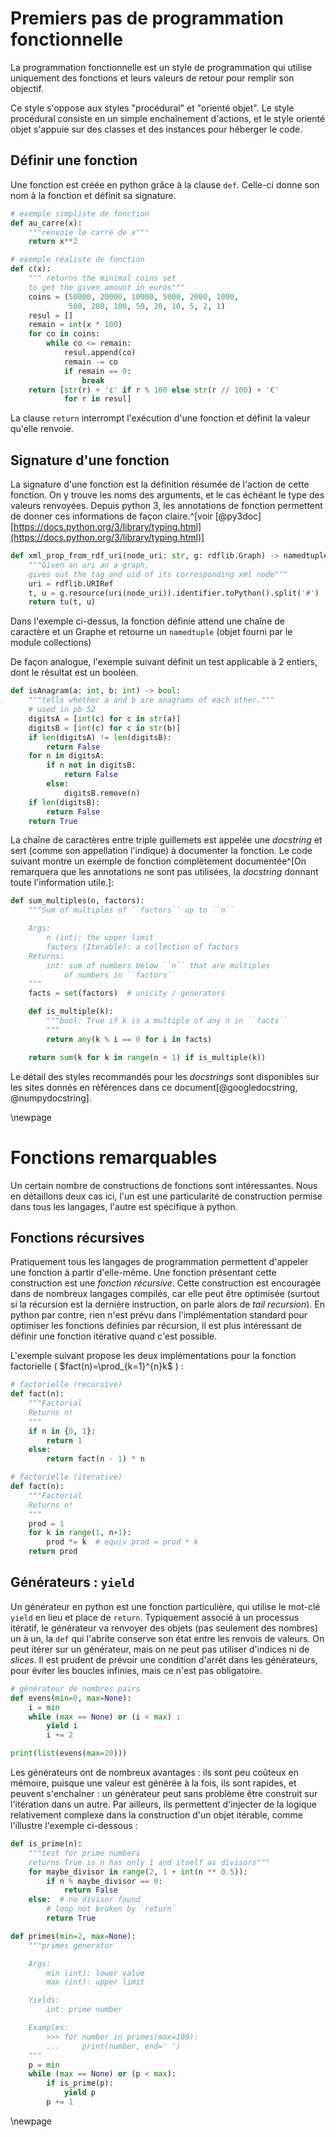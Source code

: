 Premiers pas de programmation fonctionnelle
===========================================

La programmation fonctionnelle est un style de programmation qui utilise uniquement des fonctions et leurs valeurs de retour pour remplir son objectif.

Ce style s'oppose aux styles "procédural" et "orienté objet". Le style procédural consiste en un simple enchaînement d'actions, et le style orienté objet s'appuie sur des classes et des instances pour héberger le code.

Définir une fonction
-----------------------

Une fonction est créée en python grâce à la clause ``def``. Celle-ci donne son nom à la fonction et définit sa signature.

``` python
# exemple simpliste de fonction
def au_carre(x):
    """renvoie le carré de x"""
    return x**2
```

``` python
# exemple réaliste de fonction
def c(x):
    """ returns the minimal coins set
    to get the given amount in euros"""
    coins = (50000, 20000, 10000, 5000, 2000, 1000,
             500, 200, 100, 50, 20, 10, 5, 2, 1)
    resul = []
    remain = int(x * 100)
    for co in coins:
        while co <= remain:
            resul.append(co)
            remain -= co
            if remain == 0:
                break
    return [str(r) + '¢' if r % 100 else str(r // 100) + '€'
            for r in resul]
```

La clause ``return`` interrompt l'exécution d'une fonction et définit la valeur qu'elle renvoie.

Signature d'une fonction
---------------------------

La signature d'une fonction est la définition résumée de l'action de cette fonction. On y trouve les noms des arguments, et le cas échéant le type des valeurs renvoyées. Depuis python 3, les annotations de fonction permettent de donner ces informations de façon claire.^[voir [@py3doc][https://docs.python.org/3/library/typing.html](https://docs.python.org/3/library/typing.html)]

``` python
def xml_prop_from_rdf_uri(node_uri: str, g: rdflib.Graph) -> namedtuple:
    """Given an uri an a graph,
    gives out the tag and uid of its corresponding xml node"""
    uri = rdflib.URIRef
    t, u = g.resource(uri(node_uri)).identifier.toPython().split('#')
    return tu(t, u)
```
Dans l'exemple ci-dessus, la fonction définie attend une chaîne de caractère et un Graphe et retourne un ``namedtuple`` (objet fourni par le module collections)

De façon analogue, l'exemple suivant définit un test applicable à 2 entiers, dont le résultat est un booléen.

``` python
def isAnagram(a: int, b: int) -> bool:
    """tells whether a and b are anagrams of each other."""
    # used in pb 52
    digitsA = [int(c) for c in str(a)]
    digitsB = [int(c) for c in str(b)]
    if len(digitsA) != len(digitsB):
        return False
    for n in digitsA:
        if n not in digitsB:
            return False
        else:
            digitsB.remove(n)
    if len(digitsB):
        return False
    return True
```

La chaîne de caractères entre triple guillemets est appelée une *docstring* et sert (comme son appellation l'indique) à documenter la fonction. Le code suivant montre un exemple de fonction complètement documentée^[On remarquera que les annotations ne sont pas utilisées, la *docstring* donnant toute l'information utile.]:

``` python
def sum_multiples(n, factors):
    """Sum of multiples of ``factors`` up to ``n``

    Args:
        n (int): the upper limit
        factors (Iterable): a collection of factors
    Returns:
        int: sum of numbers below ``n`` that are multiples
            of numbers in ``factors``
    """
    facts = set(factors)  # unicity / generators

    def is_multiple(k):
        """bool: True if k is a multiple of any n in ``facts``
        """
        return any(k % i == 0 for i in facts)

    return sum(k for k in range(n + 1) if is_multiple(k))
```

Le détail des styles recommandés pour les *docstrings* sont disponibles sur les sites donnés en références dans ce document[@googledocstring, @numpydocstring].

\newpage

Fonctions remarquables
=======================

Un certain nombre de constructions de fonctions sont intéressantes. Nous en détaillons deux cas ici, l'un est une particularité de construction permise dans tous les langages, l'autre est spécifique à python.

Fonctions récursives
--------------------

Pratiquement tous les langages de programmation permettent d'appeler une fonction à partir d'elle-même. Une fonction présentant cette construction est une *fonction récursive*. Cette construction est encouragée dans de nombreux langages compilés, car elle peut être optimisée (surtout si la récursion est la dernière instruction, on parle alors de *tail recursion*). En python par contre, rien n'est prévu dans l'implémentation standard pour optimiser les fonctions définies par récursion, il est plus intéressant de définir une fonction itérative quand c'est possible.

L'exemple suivant propose les deux implémentations pour la fonction factorielle ( $fact(n)=\prod_{k=1}^{n}k$ ) :

``` python
# factorielle (recursive)
def fact(n):
    """Factorial
    Returns n!
    """
    if n in {0, 1}:
        return 1
    else:
        return fact(n - 1) * n

# factorielle (iterative)
def fact(n):
    """Factorial
    Returns n!
    """
    prod = 1
    for k in range(1, n+1):
        prod *= k  # equiv prod = prod * k
    return prod
```



Générateurs : `yield`
---------------------

Un générateur en python est une fonction particulière, qui utilise le mot-clé `yield` en lieu et place de `return`. Typiquement associé à un processus itératif, le générateur va renvoyer des objets (pas seulement des nombres) un à un, la `def` qui l'abrite conserve son état entre les renvois de valeurs. On peut itérer sur un générateur, mais on ne peut pas utiliser d'indices ni de *slices*. Il est prudent de prévoir une condition d'arrêt dans les générateurs, pour éviter les boucles infinies, mais ce n'est pas obligatoire.

``` python
# générateur de nombres pairs
def evens(min=0, max=None):
    i = min
    while (max == None) or (i < max) :
        yield i
        i += 2

print(list(evens(max=20)))
```

Les générateurs ont de nombreux avantages : ils sont peu coûteux en mémoire, puisque une valeur est générée à la fois, ils sont rapides, et peuvent s'enchaîner : un générateur peut sans problème être construit sur l'itération dans un autre. Par ailleurs, ils permettent d'injecter de la logique relativement complexe dans la construction d'un objet itérable, comme l'illustre l'exemple ci-dessous :


``` python
def is_prime(n):
    """test for prime numbers
    returns True is n has only 1 and itself as divisors"""
    for maybe_divisor in range(2, 1 + int(n ** 0.5)):
        if n % maybe_divisor == 0:
            return False
    else:  # no divisor found
        # loop not broken by `return`
        return True

def primes(min=2, max=None):
    """primes generator

    Args:
        min (int): lower value
        max (int): upper limit

    Yields:
        int: prime number

    Examples:
        >>> for number in primes(max=100):
        ...     print(number, end=' ')
    """
    p = min
    while (max == None) or (p < max):
        if is_prime(p):
            yield p
        p += 1
```



\newpage


